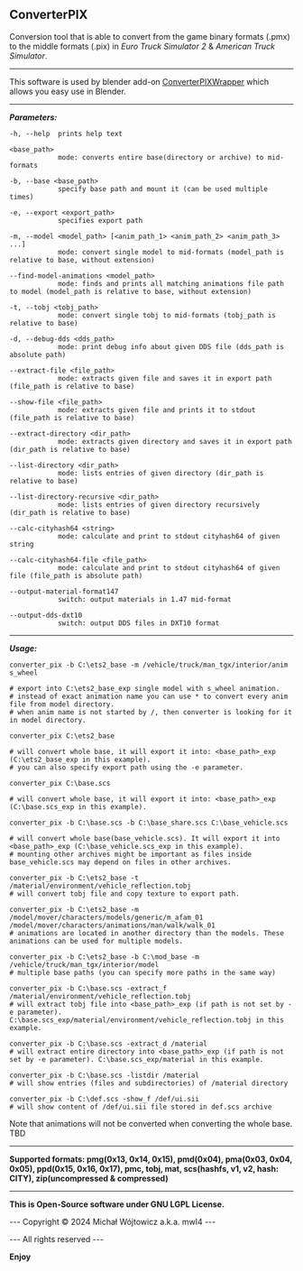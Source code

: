 **ConverterPIX**
------------

Conversion tool that is able to convert from the game binary formats (.pmx) to the middle formats (.pix) in *Euro Truck Simulator 2* & *American Truck Simulator*.


----------

This software is used by blender add-on [ConverterPIXWrapper](https://github.com/simon50keda/ConverterPIXWrapper) which allows you easy use in Blender.

----------


***Parameters:***

    -h, --help  prints help text

    <base_path>
                mode: converts entire base(directory or archive) to mid-formats

    -b, --base <base_path>
                specify base path and mount it (can be used multiple times)

    -e, --export <export_path>
                specifies export path

    -m, --model <model_path> [<anim_path_1> <anim_path_2> <anim_path_3> ...]
                mode: convert single model to mid-formats (model_path is relative to base, without extension)

    --find-model-animations <model_path>
                mode: finds and prints all matching animations file path to model (model_path is relative to base, without extension)

    -t, --tobj <tobj_path>
                mode: convert single tobj to mid-formats (tobj_path is relative to base)

    -d, --debug-dds <dds_path>
                mode: print debug info about given DDS file (dds_path is absolute path)

    --extract-file <file_path>
                mode: extracts given file and saves it in export path (file_path is relative to base)

    --show-file <file_path>
                mode: extracts given file and prints it to stdout (file_path is relative to base)

    --extract-directory <dir_path>
                mode: extracts given directory and saves it in export path (dir_path is relative to base)

    --list-directory <dir_path>
                mode: lists entries of given directory (dir_path is relative to base)

    --list-directory-recursive <dir_path>
                mode: lists entries of given directory recursively (dir_path is relative to base)

    --calc-cityhash64 <string>
                mode: calculate and print to stdout cityhash64 of given string

    --calc-cityhash64-file <file_path>
                mode: calculate and print to stdout cityhash64 of given file (file_path is absolute path)

    --output-material-format147
                switch: output materials in 1.47 mid-format

    --output-dds-dxt10
                switch: output DDS files in DXT10 format



----------
***Usage:***

    converter_pix -b C:\ets2_base -m /vehicle/truck/man_tgx/interior/anim s_wheel
    
    # export into C:\ets2_base_exp single model with s_wheel animation.
    # instead of exact animation name you can use * to convert every anim file from model directory.
    # when anim name is not started by /, then converter is looking for it in model directory.

    converter_pix C:\ets2_base
    
    # will convert whole base, it will export it into: <base_path>_exp (C:\ets2_base_exp in this example).
    # you can also specify export path using the -e parameter.

    converter_pix C:\base.scs
    
    # will convert whole base, it will export it into: <base_path>_exp (C:\base.scs_exp in this example).

    converter_pix -b C:\base.scs -b C:\base_share.scs C:\base_vehicle.scs

    # will convert whole base(base_vehicle.scs). It will export it into <base_path>_exp (C:\base_vehicle.scs_exp in this example).
    # mounting other archives might be important as files inside base_vehicle.scs may depend on files in other archives.

    converter_pix -b C:\ets2_base -t /material/environment/vehicle_reflection.tobj
    # will convert tobj file and copy texture to export path.

    converter_pix -b C:\ets2_base -m /model/mover/characters/models/generic/m_afam_01 /model/mover/characters/animations/man/walk/walk_01
    # animations are located in another directory than the models. These animations can be used for multiple models.

    converter_pix -b C:\ets2_base -b C:\mod_base -m /vehicle/truck/man_tgx/interior/model
    # multiple base paths (you can specify more paths in the same way)

    converter_pix -b C:\base.scs -extract_f /material/environment/vehicle_reflection.tobj
    # will extract tobj file into <base_path>_exp (if path is not set by -e parameter). C:\base.scs_exp/material/environment/vehicle_reflection.tobj in this example.

    converter_pix -b C:\base.scs -extract_d /material
    # will extract entire directory into <base_path>_exp (if path is not set by -e parameter). C:\base.scs_exp/material in this example.

    converter_pix -b C:\base.scs -listdir /material
    # will show entries (files and subdirectories) of /material directory

    converter_pix -b C:\def.scs -show_f /def/ui.sii
    # will show content of /def/ui.sii file stored in def.scs archive

    
Note that animations will not be converted when converting the whole base. TBD


----------

**Supported formats: pmg(0x13, 0x14, 0x15), pmd(0x04), pma(0x03, 0x04, 0x05), ppd(0x15, 0x16, 0x17), pmc, tobj, mat, scs(hashfs, v1, v2, hash: CITY), zip(uncompressed & compressed)**

----------

**This is Open-Source software under GNU LGPL License.**

--- Copyright © 2024 Michał Wójtowicz a.k.a. mwl4 ---

--- All rights reserved ---

**Enjoy**
